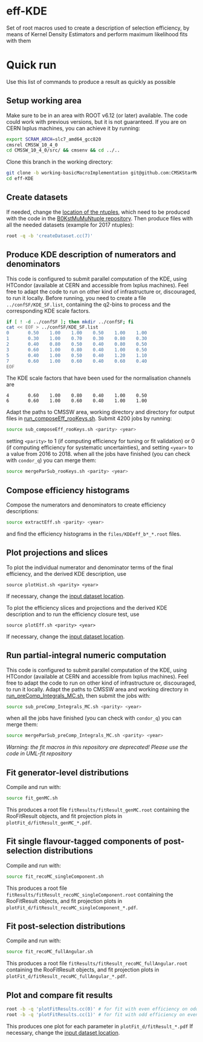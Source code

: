 # eff-KDE
Set of root macros used to create a description of selection efficiency, by means of Kernel Density Estimators 
and perform maximum likelihood fits with them

# Quick run
Use this list of commands to produce a result as quickly as possible

## Setup working area
Make sure to be in an area with ROOT v6.12 (or later) available. The code could work with previous versions, but it is not guaranteed.
If you are on CERN lxplus machines, you can achieve it by running:
```sh
export SCRAM_ARCH=slc7_amd64_gcc820
cmsrel CMSSW_10_4_0
cd CMSSW_10_4_0/src/ && cmsenv && cd ../..
```
Clone this branch in the working directory:
```sh
git clone -b working-basicMacroImplementation git@github.com:CMSKStarMuMu/eff-KDE.git
cd eff-KDE
```
## Create datasets
If needed, change the [location of the ntuples](createDataset.cc#L49-L60), which need to be produced with the code in the [B0KstMuMuNtuple repository](https://github.com/CMSKStarMuMu/B0KstMuMuNtuple).
Then produce files with all the needed datasets (example for 2017 ntuples):
```sh
root -q -b 'createDataset.cc(7)'
```

## Produce KDE description of numerators and denominators
This code is configured to submit parallel computation of the KDE, using HTCondor (available at CERN and accessible from lxplus machines).
Feel free to adapt the code to run on other kind of infrastructure or, discouraged, to run it locally.
Before running, you need to create a file `../confSF/KDE_SF.list`, containing the q2-bins to process and the corresponding KDE scale factors.
```sh
if [ ! -d ../confSF ]; then mkdir ../confSF; fi
cat << EOF > ../confSF/KDE_SF.list
0       0.50    1.00    1.00    0.50    1.00    1.00
1       0.30    1.00    0.70    0.30    0.80    0.30
2       0.40    0.80    0.50    0.40    0.80    0.50
3       0.60    1.00    0.80    0.40    1.00    0.50
5       0.40    1.00    0.50    0.40    1.20    1.10
7       0.60    1.00    0.60    0.40    0.60    0.40
EOF
```
The KDE scale factors that have been used for the normalisation channels are
```
4       0.60    1.00    0.80    0.40    1.00    0.50
6       0.60    1.00    0.60    0.40    1.00    1.00
```
Adapt the paths to CMSSW area, working directory and directory for output files in [run_composeEff_rooKeys.sh](run_composeEff_rooKeys.sh#L16-L19).
Submit 4200 jobs by running:
```sh
source sub_composeEff_rooKeys.sh <parity> <year>
```
setting `<parity>` to 1 (if computing efficiency for tuning or fit validation) or 0 (if computing efficiency for systematic uncertainties), and setting `<year>` to a value from 2016 to 2018.
when all the jobs have finished (you can check with `condor_q`) you can merge them:
```sh
source mergeParSub_rooKeys.sh <parity> <year>
```

## Compose efficiency histograms
Compose the numerators and denominators to create efficiency descriptions:
```sh
source extractEff.sh <parity> <year>
```
and find the efficiency histograms in the `files/KDEeff_b*_*.root` files.

## Plot projections and slices
To plot the individual numerator and denominator terms of the final efficiency, and the derived KDE description, use
```
source plotHist.sh <parity> <year>
```
If necessary, change the [input dataset location](plotHist.cc#L60).


To plot the efficiency slices and projections and the derived KDE description and to run the efficiency closure test, use
```
source plotEff.sh <parity> <year>
```
If necessary, change the [input dataset location](plotEff.cc#L52).

## Run partial-integral numeric computation
This code is configured to submit parallel computation of the KDE, using HTCondor (available at CERN and accessible from lxplus machines).
Feel free to adapt the code to run on other kind of infrastructure or, discouraged, to run it locally.
Adapt the paths to CMSSW area and working directory in [run_preComp_Integrals_MC.sh](run_preComp_Integrals_MC.sh#L3-L6), then submit the jobs with:
```sh
source sub_preComp_Integrals_MC.sh <parity> <year>
```
when all the jobs have finished (you can check with `condor_q`) you can merge them:
```sh
source mergeParSub_preComp_Integrals_MC.sh <parity> <year>
```
*Warning: the fit macros in this repository are deprecated! Please use the code in UML-fit repository*

## Fit generator-level distributions
Compile and run with:
```sh
source fit_genMC.sh
```
This produces a root file `fitResults/fitResult_genMC.root` containing the RooFitResult objects, and fit projection plots in `plotFit_d/fitResult_genMC_*.pdf`.

## Fit single flavour-tagged components of post-selection distributions
Compile and run with:
```sh
source fit_recoMC_singleComponent.sh
```
This produces a root file `fitResults/fitResult_recoMC_singleComponent.root` containing the RooFitResult objects, and fit projection plots in `plotFit_d/fitResult_recoMC_singleComponent_*.pdf`.

## Fit post-selection distributions
Compile and run with:
```sh
source fit_recoMC_fullAngular.sh
```
This produces a root file `fitResults/fitResult_recoMC_fullAngular.root` containing the RooFitResult objects, and fit projection plots in `plotFit_d/fitResult_recoMC_fullAngular_*.pdf`.

## Plot and compare fit results
```sh
root -b -q 'plotFitResults.cc(0)' # for fit with even efficiency on odd dataset
root -b -q 'plotFitResults.cc(1)' # for fit with odd efficiency on even dataset
```
This produces one plot for each parameter in `plotFit_d/fitResult_*.pdf`
If necessary, change the [input dataset location](plotEff.cc#L52).
